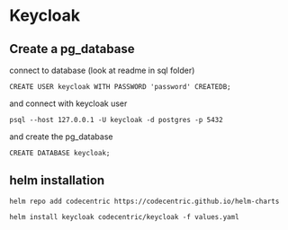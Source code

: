 # Keycloak


## Create a pg_database


connect to database (look at readme in sql folder)

```psql
CREATE USER keycloak WITH PASSWORD 'password' CREATEDB;
```

and connect with keycloak user
```shell
psql --host 127.0.0.1 -U keycloak -d postgres -p 5432
```

and create the pg_database

```psql
CREATE DATABASE keycloak;
```

## helm installation

```shell
helm repo add codecentric https://codecentric.github.io/helm-charts
```

```shell
helm install keycloak codecentric/keycloak -f values.yaml
```
